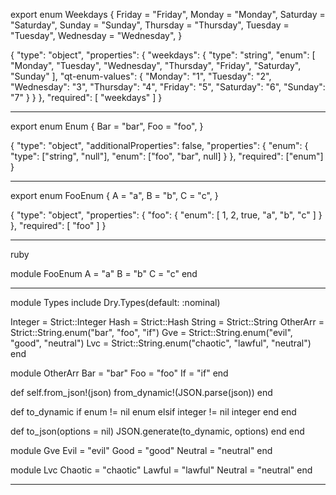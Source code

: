 export enum Weekdays {
    Friday = "Friday",
    Monday = "Monday",
    Saturday = "Saturday",
    Sunday = "Sunday",
    Thursday = "Thursday",
    Tuesday = "Tuesday",
    Wednesday = "Wednesday",
}

{
  "type": "object",
  "properties": {
    "weekdays": {
      "type": "string",
      "enum": [
        "Monday",
        "Tuesday",
        "Wednesday",
        "Thursday",
        "Friday",
        "Saturday",
        "Sunday"
      ],
      "qt-enum-values": {
        "Monday": "1",
        "Tuesday": "2",
        "Wednesday": "3",
        "Thursday": "4",
        "Friday": "5",
        "Saturday": "6",
        "Sunday": "7"
      }
    }
  },
  "required": [
    "weekdays"
  ]
}

------------------------------------------------


export enum Enum {
    Bar = "bar",
    Foo = "foo",
}

{
  "type": "object",
  "additionalProperties": false,
  "properties": {
    "enum": {
      "type": ["string", "null"],
      "enum": ["foo", "bar", null]
    }
  },
  "required": ["enum"]
}

------------------------------------------------

export enum FooEnum {
    A = "a",
    B = "b",
    C = "c",
}

{
    "type": "object",
    "properties": {
        "foo": {
            "enum": [
                1,
                2,
                true,
                "a",
                "b",
                "c"
            ]
        }
    },
    "required": [
        "foo"
    ]
}

--------------------------------------
ruby

module FooEnum
  A = "a"
  B = "b"
  C = "c"
end

---------------------------------------

module Types
  include Dry.Types(default: :nominal)

  Integer  = Strict::Integer
  Hash     = Strict::Hash
  String   = Strict::String
  OtherArr = Strict::String.enum("bar", "foo", "if")
  Gve      = Strict::String.enum("evil", "good", "neutral")
  Lvc      = Strict::String.enum("chaotic", "lawful", "neutral")
end


module OtherArr
  Bar = "bar"
  Foo = "foo"
  If  = "if"
end



  def self.from_json!(json)
    from_dynamic!(JSON.parse(json))
  end

  def to_dynamic
    if enum != nil
      enum
    elsif integer != nil
      integer
    end
  end

  def to_json(options = nil)
    JSON.generate(to_dynamic, options)
  end
end

module Gve
  Evil    = "evil"
  Good    = "good"
  Neutral = "neutral"
end

module Lvc
  Chaotic = "chaotic"
  Lawful  = "lawful"
  Neutral = "neutral"
end

----------------------------------

